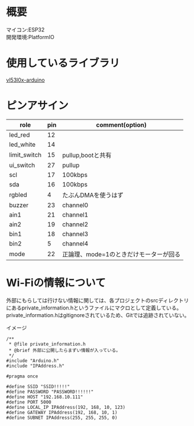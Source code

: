 
# 概要

マイコン:ESP32  
開発環境:PlatformIO

# 使用しているライブラリ  

[vl53l0x-arduino](https://github.com/pololu/vl53l0x-arduino)  

# ピンアサイン  

| role | pin | comment(option) |
| - | - | - |
| led_red | 12 | |
| led_white | 14 | |
| limit_switch | 15 | pullup,bootと共有 |
| ui_switch | 27 | pullup |
| scl | 17 | 100kbps |
| sda | 16 | 100kbps |
| rgbled | 4 | たぶんDMAを使うはず |
| buzzer | 23 | channel0 |
| ain1 | 21 | channel1 |
| ain2 | 19 | channel2 |
| bin1 | 18 | channel3 |
| bin2 | 5 | channel4 |
| mode | 22 | 正論理、mode=1のときだけモーターが回る |

# Wi-Fiの情報について

外部にもらしては行けない情報に関しては、各プロジェクトのsrcディレクトリにあるprivate_information.hというファイルにマクロとして定義している。  
private_information.hはgitignoreされているため、Gitでは追跡されていない。  

イメージ

```
/**
 * @file private_information.h
 * @brief 外部に公開したらまずい情報が入っている。
 */
#include "Arduino.h"
#include "IPAddress.h"

#pragma once

#define SSID "SSID!!!!!"
#define PASSWORD "PASSWORD!!!!!!"
#define HOST "192.168.10.111"
#define PORT 5000
#define LOCAL_IP IPAddress(192, 168, 10, 123)
#define GATEWAY IPAddress(192, 168, 10, 1)
#define SUBNET IPAddress(255, 255, 255, 0)

```
